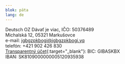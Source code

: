 ```yaml
---
blok: päta
lang: de
---
```

Deutsch
OZ Dávať je viac, IČO: 50376489  
Michalská 12, 05321 Markušovce  
e-mail: <jgbgzpkbogi@jgbgzpkbogi.yq>  
telefón: +421 902 426 830  
[Transparentný účet](http://transparentneucty.sk/#/turnovers/5120935938){:target="_blank"}: BIC: GIBASKBX  
IBAN: SK8109000000005120935938

